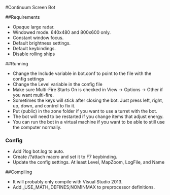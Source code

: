 #Continuum Screen Bot

##Requirements
- Opaque large radar.  
- Windowed mode. 640x480 and 800x600 only.  
- Constant window focus.  
- Default brightness settings.  
- Default keybindings.  
- Disable rolling ships

##Running
- Change the Include variable in bot.conf to point to the file with the config settings
- Change the Level variable in the config file
- Make sure Multi-Fire Starts On is checked in View -> Options -> Other if you want multi-fire.  
- Sometimes the keys will stick after closing the bot. Just press left, right, up, down, and control to fix it.  
- Put (public) in the zone folder if you want to use a turret with the bot.  
- The bot will need to be restarted if you change items that adjust energy.  
- You can run the bot in a virtual machine if you want to be able to still use the computer normally.  

### Config
- Add ?log bot.log to auto.
- Create /?attach macro and set it to F7 keybinding.   
- Update the config settings. At least Level, MapZoom, LogFile, and Name  

##Compiling
- It will probably only compile with Visual Studio 2013.  
- Add _USE_MATH_DEFINES;NOMINMAX to preprocessor definitions.  
